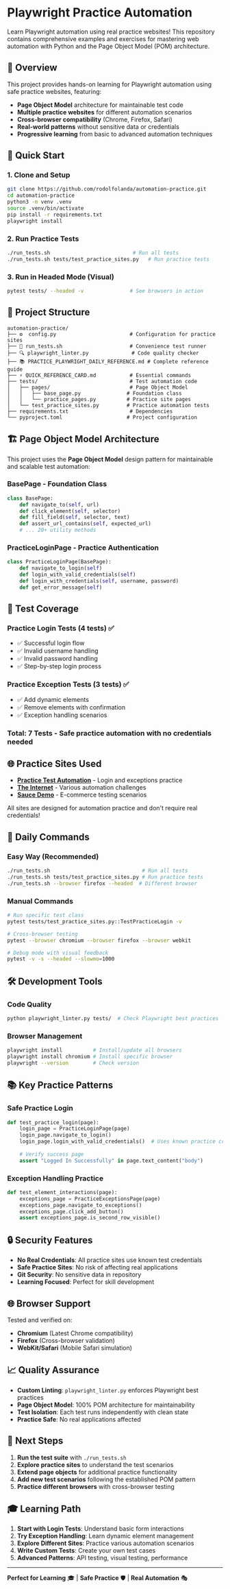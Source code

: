# Playwright Practice Automation

Learn Playwright automation using real practice websites! This repository contains comprehensive examples and exercises for mastering web automation with Python and the Page Object Model (POM) architecture.

## 🎯 Overview

This project provides hands-on learning for Playwright automation using safe practice websites, featuring:
- **Page Object Model** architecture for maintainable test code
- **Multiple practice websites** for different automation scenarios
- **Cross-browser compatibility** (Chrome, Firefox, Safari)
- **Real-world patterns** without sensitive data or credentials
- **Progressive learning** from basic to advanced automation techniques

## 🚀 Quick Start

### 1. Clone and Setup
```bash
git clone https://github.com/rodolfolanda/automation-practice.git
cd automation-practice
python3 -m venv .venv
source .venv/bin/activate
pip install -r requirements.txt
playwright install
```

### 2. Run Practice Tests
```bash
./run_tests.sh                           # Run all tests
./run_tests.sh tests/test_practice_sites.py   # Run practice tests
```

### 3. Run in Headed Mode (Visual)
```bash
pytest tests/ --headed -v               # See browsers in action
```

## 📁 Project Structure

```
automation-practice/
├── ⚙️  config.py                        # Configuration for practice sites
├── 🚀 run_tests.sh                      # Convenience test runner
├── 🔍 playwright_linter.py              # Code quality checker
├── 📚 PRACTICE_PLAYWRIGHT_DAILY_REFERENCE.md # Complete reference guide
├── ⚡ QUICK_REFERENCE_CARD.md           # Essential commands
├── tests/                              # Test automation code
│   ├── pages/                          # Page Object Model
│   │   ├── base_page.py               # Foundation class
│   │   └── practice_pages.py          # Practice site pages
│   └── test_practice_sites.py         # Practice automation tests
├── requirements.txt                    # Dependencies
└── pyproject.toml                     # Project configuration
```

## 🏗️ Page Object Model Architecture

This project uses the **Page Object Model** design pattern for maintainable and scalable test automation:

### **BasePage** - Foundation Class
```python
class BasePage:
    def navigate_to(self, url)
    def click_element(self, selector)
    def fill_field(self, selector, text)
    def assert_url_contains(self, expected_url)
    # ... 20+ utility methods
```

### **PracticeLoginPage** - Practice Authentication
```python
class PracticeLoginPage(BasePage):
    def navigate_to_login(self)
    def login_with_valid_credentials(self)
    def login_with_credentials(self, username, password)
    def get_error_message(self)
```

## 🧪 Test Coverage

### **Practice Login Tests** (4 tests) ✅
- ✅ Successful login flow
- ✅ Invalid username handling
- ✅ Invalid password handling
- ✅ Step-by-step login process

### **Practice Exception Tests** (3 tests) ✅
- ✅ Add dynamic elements
- ✅ Remove elements with confirmation
- ✅ Exception handling scenarios

### **Total: 7 Tests** - Safe practice automation with no credentials needed

## 🌐 Practice Sites Used

- **[Practice Test Automation](https://practicetestautomation.com/)** - Login and exceptions practice
- **[The Internet](https://the-internet.herokuapp.com/)** - Various automation challenges
- **[Sauce Demo](https://www.saucedemo.com/)** - E-commerce testing scenarios

All sites are designed for automation practice and don't require real credentials!

## 🔧 Daily Commands

### **Easy Way (Recommended)**
```bash
./run_tests.sh                              # Run all tests
./run_tests.sh tests/test_practice_sites.py # Run practice tests
./run_tests.sh --browser firefox --headed  # Different browser
```

### **Manual Commands**
```bash
# Run specific test class
pytest tests/test_practice_sites.py::TestPracticeLogin -v

# Cross-browser testing
pytest --browser chromium --browser firefox --browser webkit

# Debug mode with visual feedback
pytest -v -s --headed --slowmo=1000
```

## 🛠️ Development Tools

### **Code Quality**
```bash
python playwright_linter.py tests/  # Check Playwright best practices
```

### **Browser Management**
```bash
playwright install          # Install/update all browsers
playwright install chromium # Install specific browser
playwright --version        # Check version
```

## 📚 Key Practice Patterns

### **Safe Practice Login**
```python
def test_practice_login(page):
    login_page = PracticeLoginPage(page)
    login_page.navigate_to_login()
    login_page.login_with_valid_credentials()  # Uses known practice credentials
    
    # Verify success page
    assert "Logged In Successfully" in page.text_content("body")
```

### **Exception Handling Practice**
```python
def test_element_interactions(page):
    exceptions_page = PracticeExceptionsPage(page)
    exceptions_page.navigate_to_exceptions()
    exceptions_page.click_add_button()
    assert exceptions_page.is_second_row_visible()
```

## 🔒 Security Features

- **No Real Credentials**: All practice sites use known test credentials
- **Safe Practice Sites**: No risk of affecting real applications
- **Git Security**: No sensitive data in repository
- **Learning Focused**: Perfect for skill development

## 🌐 Browser Support

Tested and verified on:
- **Chromium** (Latest Chrome compatibility)
- **Firefox** (Cross-browser validation)
- **WebKit/Safari** (Mobile Safari simulation)

## 📈 Quality Assurance

- **Custom Linting**: `playwright_linter.py` enforces Playwright best practices
- **Page Object Model**: 100% POM architecture for maintainability
- **Test Isolation**: Each test runs independently with clean state
- **Practice Safe**: No real applications affected

## 🚀 Next Steps

1. **Run the test suite** with `./run_tests.sh`
2. **Explore practice sites** to understand the test scenarios
3. **Extend page objects** for additional practice functionality
4. **Add new test scenarios** following the established POM pattern
5. **Practice different browsers** with cross-browser testing

## 🎓 Learning Path

1. **Start with Login Tests**: Understand basic form interactions
2. **Try Exception Handling**: Learn dynamic element management
3. **Explore Different Sites**: Practice various automation scenarios
4. **Write Custom Tests**: Create your own test cases
5. **Advanced Patterns**: API testing, visual testing, performance

---

**Perfect for Learning** 🎓 | **Safe Practice** 🛡️ | **Real Automation** 🎭
